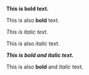 **This is bold text.**

This is also __bold__ text.

*This is italic text.*

This is also _italic_ text.

***This is bold and italic text.***

This is also __bold__ and _italic_ text.
